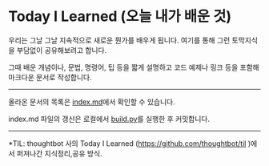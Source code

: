 Today I Learned (오늘 내가 배운 것)
===

우리는 그날 그날 지속적으로 새로운 뭔가를 배우게 됩니다. 여기를 통해 그런 토막지식을 부담없이 공유해보려고 합니다.

그때 배운 개념이나, 문법, 명령어, 팁 등을 짧게 설명하고 코드 예제나 링크 등을 포함해 마크다운 문서로 작성합니다.

----

올라온 문서의 목록은 [index.md](./index.md)에서 확인할 수 있습니다.

index.md 파일의 갱신은 로컬에서 [build.py](./build.py)를 실행한 후 커밋합니다.

----

*TIL: thoughtbot 사의 Today I Learned (https://github.com/thoughtbot/til )에서 퍼져나간 지식정리,공유 방식.
